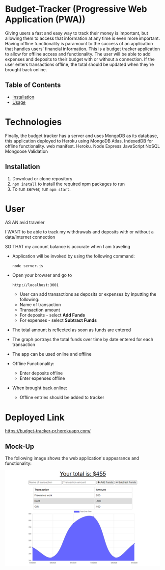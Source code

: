 # Budget-Tracker (Progressive Web Application (PWA))

Giving users a fast and easy way to track their money is important, but allowing them to access that information at any time is even more important. Having offline functionality is paramount to the success of an application that handles users’ financial information.
This is a budget tracker application to allow for offline access and functionality. The user will be able to add expenses and deposits to their budget with or without a connection. If the user enters transactions offline, the total should be updated when they're brought back online.

## Table of Contents
* [Installation](#installation)
* [Usage](#usage)

# Technologies
Finally, the budget tracker has a server and uses MongoDB as its database, this application deployed to Heroku using MongoDB Atlas.
IndexedDB for offline functionality.
web manifest.
Heroku.
Node
Express
JavaScript
NoSQL
Mongoose Validation

## Installation 
1. Download or clone repository
2. `npm install` to install the required npm packages to run
3. To run server, run `npm start`. 

# User
AS AN avid traveler

I WANT to be able to track my withdrawals and deposits with or without a data/internet connection

SO THAT my account balance is accurate when I am traveling 

* Application will be invoked by using the following command:

  `node server.js`

* Open your browser and go to
  
  `http://localhost:3001`

  * User can add transactions as deposits or expenses by inputting the following:
  * Name of transaction
  * Transaction amount
  * For deposits - select **Add Funds**
  * For expenses - select **Subtract Funds**

* The total amount is reflected as soon as funds are entered

* The graph portrays the total funds over time by date entered for each transaction

* The app can be used online and offline

* Offline Functionality:
  * Enter deposits offline
  * Enter expenses offline

* When brought back online:
  * Offline entries should be added to tracker

# Deployed Link
https://budget-tracker-pr.herokuapp.com/

## Mock-Up

The following image shows the web application's appearance and functionality:

![Challenge Demo](./Assets/19-pwa-homework-demo-01.png)